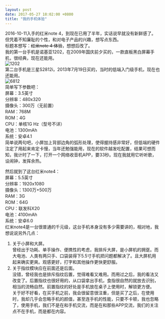 ```yaml
---
layout: post
date: 2017-05-27 18:02:00 +0800
title: "我的手机体验"
---
```

2016-10-11入手的红米note 4，到现在已用了半年，实话说早就没有新鲜感了。但凭着不知廉耻的个性，和对电子产品的兴趣，想写点东西。  
标题本想写：~~红米note 4 体验~~，想想后改了。  
我的第一台手机是诺基亚1202，在2009年国庆前夕买的，一款直板黑白屏幕手机，很经典，现在还能用。  
![1202](http://r.photo.store.qq.com/psb?/V13NDf2z19tOOV/SBSAwBOD4bfLo6esy3poJN01Mn5ftwKEj0ooZhJrfDw!/r/dG0BAAAAAAAA)  
第二台手机是三星S2812i，2013年7月19日买的，当时的低端入门级手机，现在也还能用。  
![6812](http://r.photo.store.qq.com/psb?/V13NDf2z19tOOV/sneq1V1pa8yqNn4ZrFUbrxzHuIjSOXGTk4seDU8uwFw!/r/dGwBAAAAAAAA)  
简单写下参数吧：  
屏幕：3.5英寸  
分辨率：480x320  
摄像头：300万（无前置）  
RAM：768M  
ROM：4G  
CPU：单核1G Hz（型号不详）  
电池：1300mAh  
系统：安卓4.1  
简单说两句吧，小屏加上背部边角的弧形处理，使得握持感非常好，但低端的硬件注定了用起来肯定卡慢，当年还勉强能用，现在的软件越发吃配置，结果可想而知，我计时了一下，打开一个网络收音机APP，要33秒。现在我就用它听听歌，设闹钟，发挥余热。  

然后就到了这台红米note4：  
屏幕：5.5英寸  
分辨率：1920x1080  
摄像头：1300万+500万  
RAM：3G  
ROM：64G  
CPU：联发科X20  
电池：4100mAh  
系统：安卓6.0  
红米note4是一台很普通的千元级，这台手机本身没有多少需要讲的，相对地，我想说说另外几点：  
1. 关于小屏和大屏。  
曾经出于功耗、单手操作、便携性的考虑，我排斥大屏，是小屏机的拥趸。而大电池、人类有两只手、口袋装得下5.5寸手机把问题都解决了。且大屏机用起来确实更爽。观感更好，打字和其他操作更快更舒服。  
2. 关于指纹模块应在前面还是后面。  
没错，曾经我也是排斥指纹后置，觉得难看又难用。而用过之后，我的看法又改变了。后置指纹也很好用的，从口袋拿出手机，食指很自然的就放去识别，相当的流畅自然。前置指纹的好处是手机放在桌子上使用时，解锁更方便。  
关于好不好看，在买手机之前，我会很留意很注重，但是买了之后，在使用时，我却几乎会忽略手机的颜值，甚至连手机的性能，只要不卡顿，我也忽略了，使用手机，我们不是在和手机交流，而是在和那些APP交流，我们的关注点不在手机，而是都在内容。
